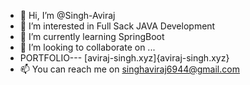 - 👋 Hi, I’m @Singh-Aviraj
- 👀 I’m interested in Full Sack JAVA Development
- 🌱 I’m currently learning SpringBoot
- 💞️ I’m looking to collaborate on ...
- PORTFOLIO--- [aviraj-singh.xyz]{aviraj-singh.xyz}
- 📫 You can  reach me on singhaviraj6944@gmail.com


<!---
Singh-Aviraj/Singh-Aviraj is a ✨ special ✨ repository because its `README.md` (this file) appears on your GitHub profile.
You can click the Preview link to take a look at your changes.
--->
